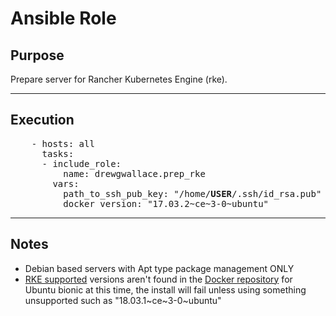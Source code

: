 # Ansible Role



## Purpose
  Prepare server for Rancher Kubernetes Engine (rke).
  
----

## Execution
<pre>
    - hosts: all
      tasks:
      - include_role:
          name: drewgwallace.prep_rke
        vars:
          path_to_ssh_pub_key: "/home/<b>USER</b>/.ssh/id_rsa.pub"
          docker_version: "17.03.2~ce~3-0~ubuntu"
</pre>

----

## Notes
+ Debian based servers with Apt type package management ONLY
+ [RKE supported](https://rancher.com/docs/rke/v0.1.x/en/installation/os/) versions aren't found in the [Docker repository](https://download.docker.com/linux/ubuntu/dists/bionic/) for Ubuntu bionic at this time, the install will fail unless using something unsupported such as "18.03.1\~ce~3-0\~ubuntu"
